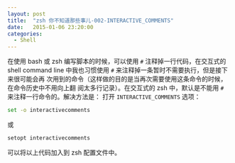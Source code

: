 ```yaml
---
layout: post
title:  "zsh 你不知道那些事儿-002-INTERACTIVE_COMMENTS"
date:   2015-01-06 23:20:00
categories: 
  - Shell
---
```


在使用 bash 或 zsh 编写脚本的时候，可以使用 `#` 注释掉一行代码，在交互式的 shell
command line 中我也习惯使用 `#` 来注释掉一条暂时不需要执行，但是接下来很可能会再
次用到的命令（这样做的目的是当再次需要使用这条命令的时候，在命令历史中不用向上翻
阅太多行记录）。在交互式的 zsh 中，默认是不能用 `#` 来注释一行命令的。解决方法是：
打开 `INTERACTIVE_COMMENTS` 选项：

```sh
set -o interactivecomments
```

或

```sh
setopt interactivecomments
```

可以将以上代码加入到 zsh 配置文件中。

